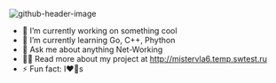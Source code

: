 ![github-header-image](https://github.com/Feym4n/Feym4n/assets/110496648/8482aa28-d774-4d65-9879-24d63e729839)
- 🔭 I’m currently working on something cool  
- 🌱 I’m currently learning Go, С++, Phython
- 💬 Ask me about anything Net-Working
- 👨‍💻 Read more about my project at http://mistervla6.temp.swtest.ru
- ⚡ Fun fact: I❤️🐶s
